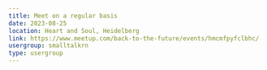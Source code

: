```yaml
---
title: Meet on a regular basis
date: 2023-08-25
location: Heart and Soul, Heidelberg
link: https://www.meetup.com/back-to-the-future/events/hmcmfpyfclbhc/
usergroup: smalltalkrn
type: usergroup
---
```

